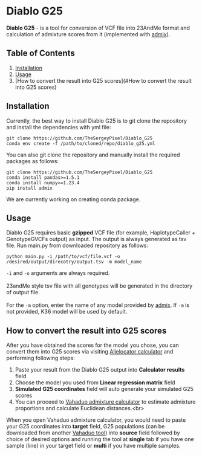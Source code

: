 # Diablo G25

**Diablo G25** - is a tool for conversion of VCF file into 23AndMe format and calculation of admixture scores from it
(implemented with [admix](https://github.com/stevenliuyi/admix)).

## Table of Contents
1. [Installation](#Installation)
2. [Usage](#Usage)
3. [How to convert the result into G25 scores](#How to convert the result into G25 scores)

## Installation

Currently, the best way to install Diablo G25 is to git clone the repository and install the dependencies with yml file:

```
git clone https://github.com/TheSergeyPixel/Diablo_G25
conda env create -f /path/to/cloned/repo/diablo_g25.yml 
```
You can also git clone the repository and manually install the required packages as follows:

```
git clone https://github.com/TheSergeyPixel/Diablo_G25
conda install pandas>=1.5.1
conda install numpy>=1.23.4
pip install admix
```


We are currently working on creating conda package.

## Usage

Diablo G25 requires basic **gzipped** VCF file (for example, HaplotypeCaller + GenotypeGVCFs output) as input. The output 
is always generated as tsv file. Run main.py from downloaded repository as follows:

```
python main.py -i /path/to/vcf/file.vcf -o /desired/output/direcotry/output.tsv -m model_name
```
```-i``` and ```-o``` arguments are always required.<br/>
<br/>
23andMe style tsv file with all genotypes will be generated in the directory of output file. <br/>
<br/>
For the ```-m``` option, enter the name of any model provided by [admix](https://github.com/stevenliuyi/admix#models).
If ```-m``` is not provided, K36 model will be used by default.

## How to convert the result into G25 scores

After you have obtained the scores for the model you chose, you can convert them into G25 scores via visiting 
[Allelocator calculator](https://allelocator.ovh/simulatedg25.html) and performing following steps:

1. Paste your result from the Diablo G25 output into **Calculator results** field
2. Choose the model you used from **Linear regression matrix** field
3. **Simulated G25 coordinates** field will auto generate your simulated G25 scores
4. You can proceed to [Vahaduo admixture calculator](https://vahaduo.github.io/vahaduo/) to estimate admixture 
proportions and calculate Euclidean distances.<br\> 

When you open Vahaduo admixture calculator, you would need to paste your G25 coordinates into **target** field, 
G25 populations (can be downloaded from another [Vahaduo tool](https://vahaduo.github.io/g25download/)) into **source** 
field followed by choice of desired options and running the tool at **single** tab if you have one 
sample (line) in your target field or **multi** if you have multiple samples.
